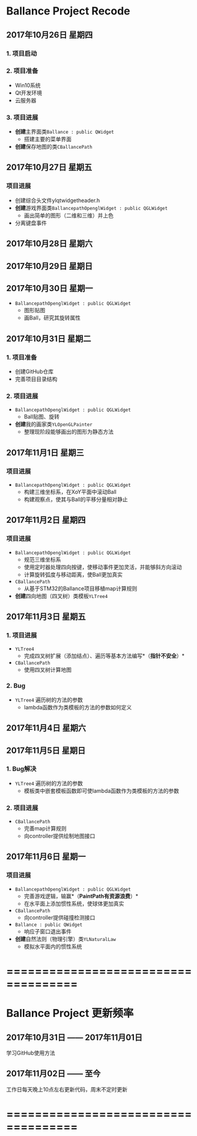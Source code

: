 
# Ballance Project Recode


## 2017年10月26日 星期四

### 1. 项目启动

### 2. 项目准备
* Win10系统
* Qt开发环境
* 云服务器

### 3. 项目进展
* **创建**主界面类`Ballance : public QWidget`
	+ 搭建主要的菜单界面
* **创建**保存地图的类`CBallancePath`


## 2017年10月27日 星期五

### 项目进展
* 创建综合头文件ylqtwidgetheader.h
* **创建**游戏界面类`BallancepathOpenglWidget : public QGLWidget`
	+ 画出简单的图形（二维和三维）并上色
* 分离键盘事件


## 2017年10月28日 星期六


## 2017年10月29日 星期日


## 2017年10月30日 星期一
* `BallancepathOpenglWidget : public QGLWidget`
	+ 图形贴图
	+ 画Ball，研究其旋转属性


## 2017年10月31日 星期二

### 1. 项目准备
* 创建GitHub仓库
* 完善项目目录结构

### 2. 项目进展
* `BallancepathOpenglWidget : public QGLWidget`
	+ Ball贴图、旋转
* **创建**我的画家类`YLOpenGLPainter`
	+ 整理现阶段能够画出的图形为静态方法


## 2017年11月1日 星期三

### 项目进展
* `BallancepathOpenglWidget : public QGLWidget`
	+ 构建三维坐标系，在XoY平面中滚动Ball
	+ 构建观察点，使其与Ball的平移分量相对静止


## 2017年11月2日 星期四

### 项目进展
* `BallancepathOpenglWidget : public QGLWidget`
	+ 规范三维坐标系
	+ 使用定时器处理四向按键，使移动事件更加灵活，并能够斜方向滚动
	+ 计算旋转弧度与移动距离，使Ball更加真实
* `CBallancePath`
	+ 从基于STM32的Ballance项目移植map计算规则
* **创建**四向地图（四叉树）类模板`YLTree4`


## 2017年11月3日 星期五

### 1. 项目进展
* `YLTree4`
	+ 完成四叉树扩展（添加结点）、遍历等基本方法编写*（**指针不安全**）*
* `CBallancePath`
	+ 使用四叉树计算地图

### 2. Bug
* `YLTree4` 遍历树的方法的参数
	+ lambda函数作为类模板的方法的参数如何定义


## 2017年11月4日 星期六


## 2017年11月5日 星期日

### 1. Bug解决
* `YLTree4` 遍历树的方法的参数
	+ 模板类中嵌套模板函数即可使lambda函数作为类模板的方法的参数

### 2. 项目进展
* `CBallancePath`
	+ 完善map计算规则
	+ 向controller提供绘制地图接口


## 2017年11月6日 星期一

### 项目进展
* `BallancepathOpenglWidget : public QGLWidget`
	+ 完善游戏逻辑，输赢*（**PaintPath有资源浪费**）*
	+ 在水平面上添加惯性系统，使球体更加真实
* `CBallancePath`
	+ 向controller提供碰撞检测接口
* `Ballance : public QWidget`
	+ 响应子窗口退出事件
* **创建**自然法则（物理引擎）类`YLNaturalLaw`
	+ 模拟水平面内的惯性系统





# ====================================


# Ballance Project 更新频率


## 2017年10月31日 —— 2017年11月01日
学习GitHub使用方法


## 2017年11月02日 —— 至今
工作日每天晚上10点左右更新代码，周末不定时更新





# ====================================
